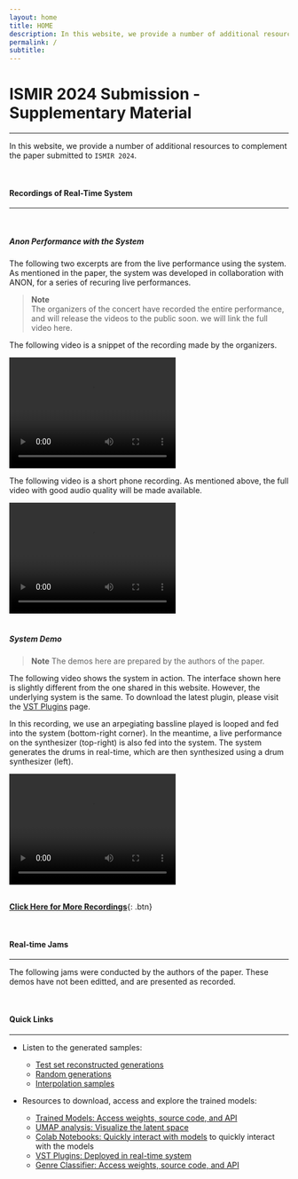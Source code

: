 ```yaml
---
layout: home
title: HOME
description: In this website, we provide a number of additional resources to complement the paper submitted to `ISMIR 2024`
permalink: /
subtitle: 
---
```


# **ISMIR 2024 Submission - Supplementary Material**
---

In this website, we provide a number of additional resources to complement the paper submitted to `ISMIR 2024`.


<br>

#### **Recordings of Real-Time System**
---

<br>

##### **_Anon Performance with the System_**

The following two excerpts are from the live performance using the system. 
As mentioned in the paper, the system was developed in collaboration with ANON, 
for a series of recuring live performances.

> **Note**  
> The organizers of the concert have recorded the entire performance, and will release the videos to the public soon. 
> we will link the full video here. 

The following video is a snippet of the recording made by the organizers.

<video width="300" height="200" controls>
  <source src="/assets/video/vid2_pro_camera.mp4" type="video/mp4">
  Your browser does not support the video tag.
</video>

The following video is a short phone recording. As mentioned above, the full video with good audio quality will be made available.

<video width="300" height="200" controls>
  <source src="/assets/video/a.mp4" type="video/mp4">
  Your browser does not support the video tag.
</video>


<br>


<br>

##### **_System Demo_**

> **Note**
> The demos here are prepared by the authors of the paper.

The following video shows the system in action. The interface shown here is slightly different from the one shared in this website.
However, the underlying system is the same. To download the latest plugin, please visit the [VST Plugins](/resources/source_code_and_vst_plugins/) page.

In this recording, we use an arpegiating bassline played is looped and fed into the system (bottom-right corner). In the meantime, 
a live performance on the synthesizer (top-right) is also fed into the system. The system generates the drums in real-time, which
are then synthesized using a drum synthesizer (left).


<video width="300" height="200" controls>
  <source src="/assets/video/VCV_VST_Keyboard_LowRes.mp4" type="video/mp4">
  Your browser does not support the video tag.
</video>

<br>
<br>

[**Click Here for More Recordings**](/generated_examples/jam_session_recordings){: .btn}

[//]: # (Setup:)

[//]: # ()
[//]: # (- An arpegiating bassline played back using an ableton stock plugin)

[//]: # (- An Arturia Polybrute synthesizer played live. )

[//]: # (- `GrooveTransformer`receiving MIDI grooves from both the arpegiated basseline and the live performance on the synthesizer)

[//]: # ()
[//]: # (Drum Synthesis:)

[//]: # ()
[//]: # (- [Cardinal]&#40;https://github.com/DISTRHO/Cardinal&#41; Virtual Eurorack Environment)

[//]: # (- Cardinal receives the generated drums, strips the gats and velocities to trigger the modules)

[//]: # (- Triggers used to activate voices while velocities are used either as VCA gains and/or synthesis parameters. )

[//]: # (- While 9 voices are generated, some voices were grouped together)

[//]: # (- Typical Kick and Snare &#40;with velocity controled VCAs&#41; were used for kick and snares)

[//]: # (- A single FM Operator was used for all hats &#40;closed and open&#41;. The decay of the envelop was controlled by the type of trigger)

[//]: # (- For Rides and Toms, two separate Mutable Instrument Plait modules were used.)





<br>

#### **Real-time Jams**
---

The following jams were conducted by the authors of the paper. 
These demos have not been editted, and are presented as recorded.




<br>

#### **Quick Links**
---




- Listen to the generated samples:
  - [Test set reconstructed generations]({{site.baseurl}}/generated_examples/reconstructed_samples/)
  - [Random generations]({{site.baseurl}}/generated_examples/random_samples/)
  - [Interpolation samples]({{site.baseurl}}/generated_examples/interpolated_samples/)

- Resources to download, access and explore the trained models: 
  - [Trained Models: Access weights, source code, and API]({{site.baseurl}}/resources/trained_models/)
  - [UMAP analysis: Visualize the latent space]({{site.baseurl}}/further_analysis/umap/)
  - [Colab Notebooks: Quickly interact with models]({{site.baseurl}}/resources/colab_notebooks/) to quickly interact with the models
  - [VST Plugins: Deployed in real-time system]({{site.baseurl}}/resources/source_code_and_vst_plugins/)
  - [Genre Classifier: Access weights, source code, and API]({{site.baseurl}}/further_analysis/genre_classifier_model/)

[//]: # (- Further analysis)

[//]: # (  - [Feature analysis]&#40;{{site.baseurl}}/further_analysis/feature_analysis/&#41;)

  